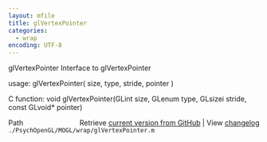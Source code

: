 ```yaml
---
layout: mfile
title: glVertexPointer
categories:
  - wrap
encoding: UTF-8
---
```


glVertexPointer  Interface to glVertexPointer

usage:  glVertexPointer( size, type, stride, pointer )

C function:  void glVertexPointer(GLint size, GLenum type, GLsizei stride, const GLvoid\* pointer)


<div class="code_header" style="text-align:right;">
  <span style="float:left;">Path&nbsp;&nbsp;</span> <span class="counter">Retrieve <a href=
  "https://raw.github.com/Psychtoolbox-3/Psychtoolbox-3/beta/./PsychOpenGL/MOGL/wrap/glVertexPointer.m">current version from GitHub</a> | View <a href=
  "https://github.com/Psychtoolbox-3/Psychtoolbox-3/commits/beta/./PsychOpenGL/MOGL/wrap/glVertexPointer.m">changelog</a></span>
</div>
<div class="code">
  <code>./PsychOpenGL/MOGL/wrap/glVertexPointer.m</code>
</div>
